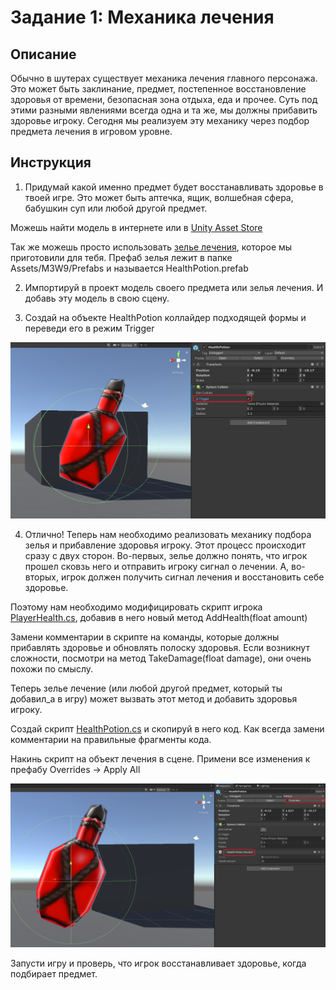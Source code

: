 # Задание 1: Механика лечения

## Описание

Обычно в шутерах существует механика лечения главного персонажа. Это может быть заклинание, предмет, постепенное восстановление здоровья от времени, безопасная зона отдыха, еда и прочее. Суть под этими разными явлениями всегда одна и та же, мы должны прибавить здоровье игроку. Сегодня мы реализуем эту механику через подбор предмета лечения в игровом уровне.

## Инструкция

1) Придумай какой именно предмет будет восстанавливать здоровье в твоей игре. Это может быть аптечка, ящик, волшебная сфера, бабушкин суп или любой другой предмет.

Можешь найти модель в интернете или в [Unity Asset Store](https://assetstore.unity.com/)

Так же можешь просто использовать [зелье лечения](https://github.com/copetonrob/YP_Unity_M3_W9/blob/main/HealthPotion.unitypackage), которое мы приготовили для тебя. Префаб зелья лежит в папке Assets/M3W9/Prefabs и называется HealthPotion.prefab

2) Импортируй в проект модель своего предмета или зелья лечения. И добавь эту модель в свою сцену.

3) Создай на объекте HealthPotion коллайдер подходящей формы и переведи его в режим Trigger

<img src="https://github.com/copetonrob/YP_Unity_M3_W9/blob/main/img/Collider.png" width="600"/>

4) Отлично! Теперь нам необходимо реализовать механику подбора зелья и прибавление здоровья игроку. Этот процесс происходит сразу с двух сторон. Во-первых, зелье должно понять, что игрок прошел сковзь него и отправить игроку сигнал о лечении. А, во-вторых, игрок должен получить сигнал лечения и восстановить себе здоровье.

Поэтому нам необходимо модифицировать скрипт игрока [PlayerHealth.cs](https://github.com/copetonrob/YP_Unity_M3_W9/blob/main/PlayerHealth.cs), добавив в него новый метод AddHealth(float amount)

Замени комментарии в скрипте на команды, которые должны прибавлять здоровье и обновлять полоску здоровья. Если возникнут сложности, посмотри на метод TakeDamage(float damage), они очень похожи по смыслу.

Теперь зелье лечение (или любой другой предмет, который ты добавил_а в игру) может вызвать этот метод и добавить здоровья игроку.

Создай скрипт [HealthPotion.cs](https://github.com/copetonrob/YP_Unity_M3_W9/blob/main/HealthPotion.cs) и скопируй в него код. Как всегда замени комментарии на правильные фрагменты кода.

Накинь скрипт на объект лечения в сцене. Примени все изменения к префабу Overrides -> Apply All

<img src="https://github.com/copetonrob/YP_Unity_M3_W9/blob/main/img/add_script.png" width="600"/>

Запусти игру и проверь, что игрок восстанавливает здоровье, когда подбирает предмет.